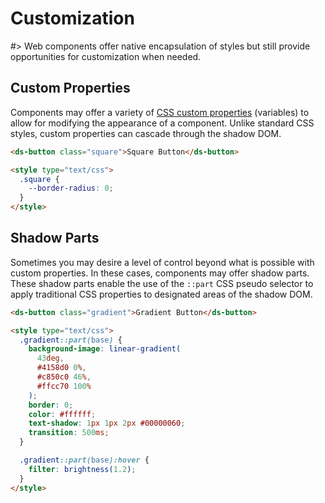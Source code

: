 # Customization

#> Web components offer native encapsulation of styles but still provide opportunities for customization when needed.

## Custom Properties

Components may offer a variety of
[CSS custom properties](https://developer.mozilla.org/en-US/docs/Web/CSS/--*)
(variables) to allow for modifying the appearance of a component. Unlike standard
CSS styles, custom properties can cascade through the shadow DOM.

```html preview expanded custom-properties
<ds-button class="square">Square Button</ds-button>

<style type="text/css">
  .square {
    --border-radius: 0;
  }
</style>
```

## Shadow Parts

Sometimes you may desire a level of control beyond what is possible with custom
properties. In these cases, components may offer shadow parts. These shadow
parts enable the use of the `::part` CSS pseudo selector to apply traditional CSS
properties to designated areas of the shadow DOM.

```html preview expanded parts
<ds-button class="gradient">Gradient Button</ds-button>

<style type="text/css">
  .gradient::part(base) {
    background-image: linear-gradient(
      43deg,
      #4158d0 0%,
      #c850c0 46%,
      #ffcc70 100%
    );
    border: 0;
    color: #ffffff;
    text-shadow: 1px 1px 2px #00000060;
    transition: 500ms;
  }

  .gradient::part(base):hover {
    filter: brightness(1.2);
  }
</style>
```

